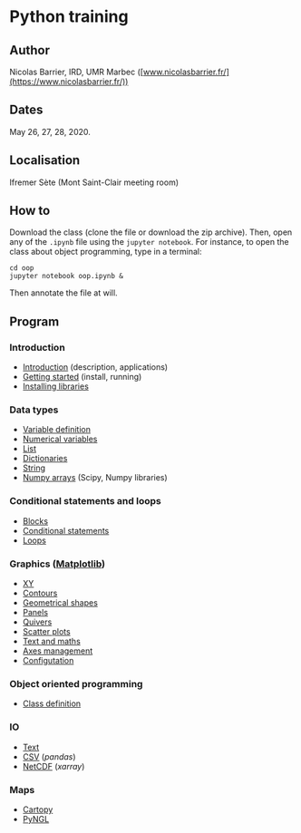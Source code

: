 # Python training

## Author

Nicolas Barrier, IRD, UMR Marbec ([www.nicolasbarrier.fr/](https://www.nicolasbarrier.fr/))

## Dates

May 26, 27, 28, 2020.

## Localisation

Ifremer Sète (Mont Saint-Clair meeting room)

## How to

Download the class (clone the file or download the zip archive). Then, open
any of the `.ipynb` file using the `jupyter notebook`. For instance, to open the class about object programming, type in a terminal:

```
cd oop
jupyter notebook oop.ipynb &
```

Then annotate the file at will.


## Program

### Introduction
- [Introduction](introduction/intro.ipynb) (description, applications)
- [Getting started](introduction/intro.ipynb) (install, running)
- [Installing libraries](introduction/libinstall.ipynb)

### Data types
- [Variable definition](data_types/vars.ipynb)
- [Numerical variables](data_types/numerics.ipynb)
- [List](data_types/list.ipynb)
- [Dictionaries](data_types/dict.ipynb)
- [String](data_types/string.ipynb)
- [Numpy arrays](data_types/numpy.ipynb) (Scipy, Numpy libraries)

### Conditional statements and loops
- [Blocks](blocks/blocks.pynnb)
- [Conditional statements](blocks/ifsta.ipynb)
- [Loops](blocks/loops.ipynb)

### Graphics ([Matplotlib](https://matplotlib.org/))

- [XY](plots/xy.ipynb)
- [Contours](plots/contours.ipynb)
- [Geometrical shapes](plots/geometrical_shapes.ipynb)
- [Panels](plots/panels.ipynb)
- [Quivers](plots/quivers.ipynb)
- [Scatter plots](plots/scatters.ipynb)
- [Text and maths](plots/text.ipynb)
- [Axes management](plots/axes.ipynb)
- [Configutation](plots/pyplot_settings.ipynb)

### Object oriented programming
- [Class definition](oop/oop.ipynb)

### IO
- [Text](io/text.ipynb)
- [CSV](io/pandas.ipynb) (*pandas*)
- [NetCDF](io/xarray.ipynb) (*xarray*)

### Maps
- [Cartopy](maps/cartopy.ipynb)
- [PyNGL](maps/pyngl.ipynb)